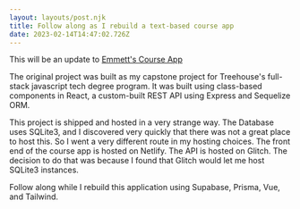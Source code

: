 ```yaml
---
layout: layouts/post.njk
title: Follow along as I rebuild a text-based course app
date: 2023-02-14T14:47:02.726Z
---
```


This will be an update to [Emmett's Course App](https://emmetts-course-app.netlify.app/)

The original project was built as my capstone project for Treehouse's full-stack javascript tech degree program. It was built using class-based components in React, a custom-built REST API using Express and Sequelize ORM.



This project is shipped and hosted in a very strange way. The Database uses SQLite3, and I discovered very quickly that there was not a great place to host this. So I went a very different route in my hosting choices. The front end of the course app is hosted on Netlify. The API is hosted on Glitch. The decision to do that was because I found that Glitch would let me host SQLite3 instances.



Follow along while I rebuild this application using Supabase, Prisma, Vue, and Tailwind.